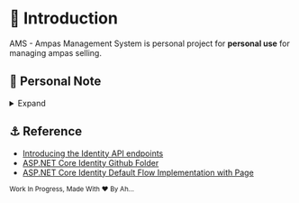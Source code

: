 # 💩 Introduction

AMS - Ampas Management System is personal project for **personal use** for managing ampas selling.

## 🧻 Personal Note 

<details>
  <summary>Expand</summary>

```mermaid
classDiagram 

note for IAuthorizationService "AuthorizationService 
is Using AuthorizationHandler
to handle Requirement described 
by AuthorizationRequirement"

note for IAuthorizationHandler "register handler service 
with builder.Services.AddSingleton<IAuthorizationHandler, MinimumAgeHandler>();"

IAuthorizationService --> IAuthorizationHandler
IAuthorizationService --> IAuthorizationRequirement

IAuthorizationHandler --> IAuthorizationRequirement

class IAuthorizationService{
    AuthorizeAsync()
}

class IAuthorizationRequirement{
    Object ListRequirement
}

class IAuthorizationHandler{
    HandleRequirementAsync(IAuthorizationRequirement Requirement)
    HandleAsync(AuthorizationHandlerContext context)
}
```
</details>
 
## ⚓ Reference 

- [Introducing the Identity API endpoints](https://andrewlock.net/exploring-the-dotnet-8-preview-introducing-the-identity-api-endpoints/)
- [ASP.NET Core Identity Github Folder](https://github.com/dotnet/aspnetcore/tree/main/src/Identity)
- [ASP.NET Core Identity Default Flow Implementation with Page](https://github.com/dotnet/aspnetcore/blob/main/src/Identity/UI/src/Areas/Identity/Pages/V5/Account/ExternalLogin.cshtml.cs)

<sub> Work In Progress, Made With ❤️ By Ah...</sub>
